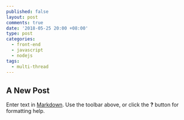 ```yaml
---
published: false
layout: post
comments: true
date: '2018-05-25 20:00 +08:00'
type: post
categories:
  - front-end
  - javascript
  - nodejs
tags:
  - multi-thread
---
```

## A New Post

Enter text in [Markdown](http://daringfireball.net/projects/markdown/). Use the toolbar above, or click the **?** button for formatting help.
